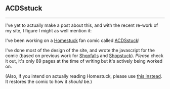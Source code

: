 ## ACDSstuck
---
I've yet to actually make a post about this, and with the recent re-work of my site, I figure I might as well mention it:

I've been working on a [Homestuck](https://homestuck.com) fan comic called [ACDSstuck](https://alternativefunction.neocities.org)!

I've done most of the design of the site, and wrote the javascript for the comic (based on previous work for [Shopfalls](https://deep-freezer.neocities.org/shopstuck/) and [Shopstuck](https://other-space.neocities.org/start.html)). *Please* check it out, it's only 89 pages at the time of writing but it's actively being worked on.

(Also, if you intend on actually reading Homestuck, please use [this instead](https://413.gay). It restores the comic to how it *should* be.)
